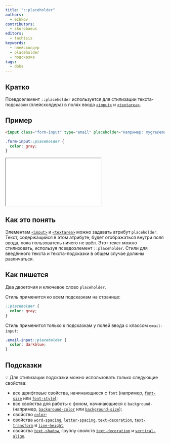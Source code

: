 ```yaml
---
title: "::placeholder"
authors:
  - ezhkov
contributors:
  - skorobaeus
editors:
  - tachisis
keywords:
  - плейсхолдер
  - placeholder
  - подсказка
tags:
  - doka
---
```


## Кратко

Псевдоэлемент `::placeholder` используется для стилизации текста-подсказки (плейсхолдера) в полях ввода [`<input>`](/html/input/) и [`<textarea>`](/html/textarea/).

## Пример

```html
<input class="form-input" type="email" placeholder="Например: mygre@ema.il">
```

```css
.form-input::placeholder {
  color: gray;
}
```

<iframe title="Подсказка в поле ввода" src="demos/index.html"></iframe>

## Как это понять

Элементам [`<input>`](/html/input/) и [`<textarea>`](/html/textarea/) можно задавать атрибут `placeholder`. Текст, содержащийся в этом атрибуте, будет отображаться внутри поля ввода, пока пользователь ничего не ввёл. Этот текст можно стилизовать, используя псевдоэлемент `::placeholder`. Стили для введённого текста и текста-подсказки в общем случае должны различаться.

## Как пишется

Два двоеточия и ключевое слово `placeholder`.

Стиль применится ко всем подсказкам на странице:

```css
::placeholder {
  color: gray;
}
```

Стиль применится только к подсказкам у полей ввода с классом `email-input`:

```css
.email-input::placeholder {
  color: darkblue;
}
```

## Подсказки

💡 Для стилизации подсказки можно использовать только следующие свойства:

- все шрифтовые свойства, начинающиеся с `font` (например, [`font-size`](/css/font-size/) или [`font-style`](/css/font-style/));
- все свойства для работы с фоном, начинающиеся с `background-` (например, [`background-color`](/css/background-color/) или [`background-size`](/css/background-size/));
- свойство [`color`](/css/color/);
- свойства [`word-spacing`](/css/word-spacing/), [`letter-spacing`](/css/letter-spacing/), [`text-decoration`](/css/text-decoration/), [`text-transform`](/css/text-transform/) и [`line-height`](/css/line-height/);
- свойства [`text-shadow`](/css/text-shadow/), группу свойств [`text-decoration`](/css/text-decoration/) и [`vertical-align`](/css/vertical-align/).
